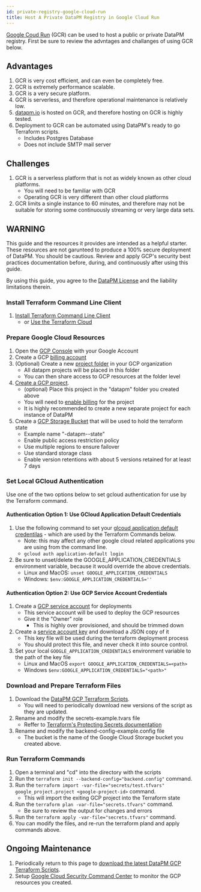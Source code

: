 ```yaml
---
id: private-registry-google-cloud-run
title: Host A Private DataPM Registry in Google Cloud Run
---
```


[Google Coud Run](https://cloud.google.com/run) (GCR) can be used to host a public or private DataPM registry. First be sure to review the advntages and challanges of using GCR below.

## Advantages

1. GCR is very cost efficient, and can even be completely free.
1. GCR is extremely performance scalable.
1. GCR is a very secure platform.
1. GCR is serverless, and therefore operational maintenance is relatively low.
1. [datapm.io](https://datapm.io) is hosted on GCR, and therefore hosting on GCR is highly tested.
1. Deployment to GCR can be automated using DataPM's ready to go Terraform scripts.
    - Includes Postgres Database
    - Does not include SMTP mail server

## Challenges

1. GCR is a serverless platform that is not as widely known as other cloud platforms.
    - You will need to be familiar with GCR
    - Operating GCR is very different than other cloud platforms
1. GCR limits a single instance to 60 minutes, and therefore may not be suitable for storing some continuously streaming or very large data sets.

## WARNING

This guide and the resources it provides are intended as a helpful starter. These resources are not garunteed to produce a 100% secure deployment of DataPM. You should be cautious. Review and apply GCP's security best practices documentation before, during, and continuously after using this guide.

By using this guide, you agree to the [DataPM License](https://datapm.io/docs/license) and the liability limitations therein.

### Install Terraform Command Line Client

1. [Install Terraform Command Line Client](https://learn.hashicorp.com/tutorials/terraform/install-cli)
    - or [Use the Terraform Cloud](https://learn.hashicorp.com/collections/terraform/cloud-get-started)

### Prepare Google Cloud Resources

1. Open the [GCP Console](https://console.cloud.google.com) with your Google Account
1. Create a GCP [billing account](https://cloud.google.com/billing/docs/how-to/manage-billing-account)
1. (Optional) Create a new [project folder](https://cloud.google.com/resource-manager/docs/creating-managing-folders) in your GCP organization
    - All datapm projects will be placed in this folder
    - You can then share access to GCP resources at the folder level
1. [Create a GCP project](https://cloud.google.com/resource-manager/docs/creating-managing-projects).
    - (optional) Place this project in the "datapm" folder you created above
    - You will need to [enable billing](https://cloud.google.com/billing/docs/how-to/modify-project) for the project
    - It is highly recommended to create a new separate project for each instance of DataPM
1. Create a [GCP Storage Bucket](https://cloud.google.com/storage/docs/creating-buckets) that will be used to hold the terraform state
    - Example name "<company-name>-datapm-<environment>-state"
    - Enable public access restriction policy
    - Use multiple regions to ensure failover
    - Use standard storage class
    - Enable version retentions with about 5 versions retained for at least 7 days

### Set Local GCloud Authentication

Use one of the two options below to set gcloud authentication for use by the Terraform command.

#### Authentication Option 1: Use GCloud Application Default Credentials

1. Use the following command to set your [glcoud application default credentilas](https://cloud.google.com/sdk/gcloud/reference/auth/application-default/login) - which are used by the Terraform Commands below.
    - Note: this may affect any other google cloud related applications you are using from the command line.
    - `gcloud auth application-default login`
1. Be sure to unset/delete the GOOGLE_APPLICATION_CREDENTIALS environment variable, because it would override the above credentials.
    - Linux and MacOS: `unset GOOGLE_APPLICATION_CREDENTIALS`
    - Windows: `$env:GOOGLE_APPLICATION_CREDENTIALS=''`

#### Authentication Option 2: Use GCP Service Account Credentials

1. Create a [GCP service account](https://cloud.google.com/iam/docs/creating-managing-service-accounts) for deployments
    - This service account will be used to deploy the GCP resources
    - Give it the "Owner" role
        - This is highly over provisioned, and should be trimmed down
1. Create a [service account key](https://cloud.google.com/iam/docs/creating-managing-service-account-keys) and download a JSON copy of it
    - This key file will be used during the terraform deployment process
    - You should protect this file, and never check it into source control.
1. Set your local `GOOGLE_APPLICATION_CREDENTIALS` environment variable to the path of the key file
    - Linux and MacOS `export GOOGLE_APPLICATION_CREDENTIALS=<path>`
    - Windows `$env:GOOGLE_APPLICATION_CREDENTIALS="<path>"`

### Download and Prepare Terraform Files

1. Download the [DataPM GCP Terraform Scripts](/static/terraform-scripts/gcp).
    - You will need to periodically download new versions of the script as they are updated.
1. Rename and modify the secrets-example.tvars file
    - Reffer to [Terraform's Protecting Secrets documentation](https://learn.hashicorp.com/tutorials/terraform/sensitive-variables)
1. Rename and modify the backend-config-example.config file
    - The bucket is the name of the Google Cloud Storage bucket you created above.

### Run Terraform Commands

1. Open a terminal and "cd" into the directory with the scripts
1. Run the `terraform init --backend-config="backend.config"` command.
1. Run the `terraform import -var-file="secrets/test.tfvars" google_project.project <google-project-id>` command.
    - This will import the exiting GCP project into the Terraform state
1. Run the `terraform plan -var-file="secrets.tfvars"` command.
    - Be sure to review the output for changes and errors
1. Run the `terraform apply -var-file="secrets.tfvars"` command.
1. You can modify the files, and re-run the terraform pland and apply commands above.

## Ongoing Maintenance

1. Periodically return to this page to [download the latest DataPM GCP Terraform Scripts](/static/terraform-scripts/gcp).
1. Setup [Google Cloud Security Command Center](https://cloud.google.com/security-command-center) to monitor the GCP resources you created.
